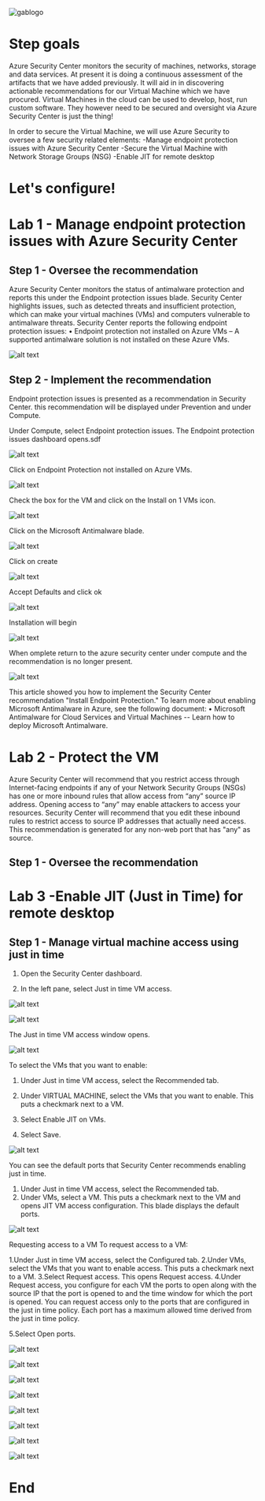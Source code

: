 ![gablogo][gablogo]


# Step goals

Azure Security Center monitors the security of machines, networks, storage and data services. At present it is doing a continuous assessment of the artifacts that we have added previously. It will aid in in discovering actionable recommendations for our Virtual Machine which we have procured. Virtual Machines in the cloud can be used to develop, host, run custom software. They however need to be secured and oversight via Azure Security Center is just the thing!

In order to secure the Virtual Machine, we will use Azure Security to oversee a few security related elements:
-Manage endpoint protection issues with Azure Security Center
-Secure the Virtual Machine with Network Storage Groups (NSG)
-Enable JIT for remote desktop 


# Let's configure!

# Lab 1 - Manage endpoint protection issues with Azure Security Center

## Step 1 - Oversee the recommendation
Azure Security Center monitors the status of antimalware protection and reports this under the Endpoint protection issues blade. Security Center highlights issues, such as detected threats and insufficient protection, which can make your virtual machines (VMs) and computers vulnerable to antimalware threats. 
Security Center reports the following endpoint protection issues:
•	Endpoint protection not installed on Azure VMs – A supported antimalware solution is not installed on these Azure VMs.

![alt text](media/ASC%20Lab%201_1.png)


## Step 2 - Implement the recommendation

Endpoint protection issues is presented as a recommendation in Security Center. 
this recommendation will be displayed under Prevention and under Compute.
 

Under Compute, select Endpoint protection issues. The Endpoint protection issues dashboard opens.sdf

 
![alt text](media/ASC%20Lab%201_2.png)
 

Click on Endpoint Protection not installed on Azure VMs.
 
![alt text](media/ASC%20Lab%201_3.png)

Check the box for the VM and click on the Install on 1 VMs icon.

![alt text](media/ASC%20Lab%201_4.png)

Click on the Microsoft Antimalware blade.
 
![alt text](media/ASC%20Lab%201_5.png)

Click on create
 
![alt text](media/ASC%20Lab%201_6.png)

Accept Defaults and click ok
 
![alt text](media/ASC%20Lab%201_7.png)

Installation will begin

![alt text](media/ASC%20Lab%201_8.png)

When omplete return to the azure security center under compute and the recommendation is no longer present.

![alt text](media/ASC%20Lab%201_9.png)

This article showed you how to implement the Security Center recommendation "Install Endpoint Protection." To learn more about enabling Microsoft Antimalware in Azure, see the following document:
•	Microsoft Antimalware for Cloud Services and Virtual Machines -- Learn how to deploy Microsoft Antimalware.

# Lab 2 - Protect the VM

Azure Security Center will recommend that you restrict access through Internet-facing endpoints if any of your Network Security Groups (NSGs) has one or more inbound rules that allow access from “any” source IP address. Opening access to “any” may enable attackers to access your resources. Security Center will recommend that you edit these inbound rules to restrict access to source IP addresses that actually need access.
This recommendation is generated for any non-web port that has "any" as source.

## Step 1 - Oversee the recommendation



# Lab 3 -Enable JIT (Just in Time) for remote desktop 

## Step 1 - Manage virtual machine access using just in time



1. Open the Security Center dashboard.

2. In the left pane, select Just in time VM access.

![alt text](media/ASC%20Lab%202_1.png)

![alt text](media/ASC%20Lab%202_2.png)

The Just in time VM access window opens.

![alt text](media/ASC%20Lab%202_3.png)

To select the VMs that you want to enable:

1. Under Just in time VM access, select the Recommended tab.
2. Under VIRTUAL MACHINE, select the VMs that you want to enable. This puts a checkmark next to a VM.

3. Select Enable JIT on VMs.
4. Select Save.

![alt text](media/ASC%20Lab%202_4.png)

You can see the default ports that Security Center recommends enabling just in time.

1. Under Just in time VM access, select the Recommended tab.
2. Under VMs, select a VM. This puts a checkmark next to the VM and opens JIT VM access configuration. This blade displays the default ports.

![alt text](media/ASC%20Lab%202_5.png)

Requesting access to a VM
To request access to a VM:

1.Under Just in time VM access, select the Configured tab.
2.Under VMs, select the VMs that you want to enable access. This puts a checkmark next to a VM.
3.Select Request access. This opens Request access.
4.Under Request access, you configure for each VM the ports to open along with the source IP that the port is opened to and the time window for which the port is opened. You can request access only to the ports that are configured in the just in time policy. Each port has a maximum allowed time derived from the just in time policy.

5.Select Open ports.

![alt text](media/ASC%20Lab%202_6.png)

![alt text](media/ASC%20Lab%202_6b.png)

![alt text](media/ASC%20Lab%202_7.png)

![alt text](media/ASC%20Lab%202_8.png)

![alt text](media/ASC%20Lab%202_9.png)

![alt text](media/ASC%20Lab%202_10.png)

![alt text](media/ASC%20Lab%202_11.png)

![alt text](media/ASC%20Lab%202_12.png)
# End


[gablogo]: ../media/logo-2018-500x444.png "Global Azure Bootcamp logo"

